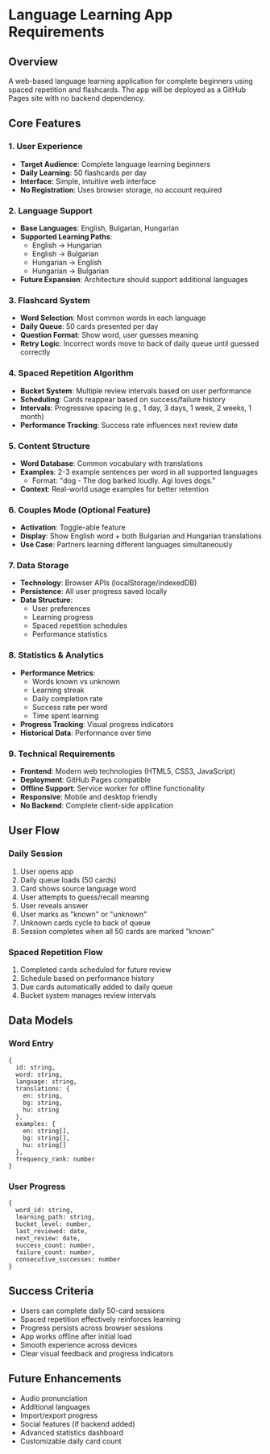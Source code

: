 # Language Learning App Requirements

## Overview
A web-based language learning application for complete beginners using spaced repetition and flashcards. The app will be deployed as a GitHub Pages site with no backend dependency.

## Core Features

### 1. User Experience
- **Target Audience**: Complete language learning beginners
- **Daily Learning**: 50 flashcards per day
- **Interface**: Simple, intuitive web interface
- **No Registration**: Uses browser storage, no account required

### 2. Language Support
- **Base Languages**: English, Bulgarian, Hungarian
- **Supported Learning Paths**:
  - English → Hungarian
  - English → Bulgarian  
  - Hungarian → English
  - Hungarian → Bulgarian
- **Future Expansion**: Architecture should support additional languages

### 3. Flashcard System
- **Word Selection**: Most common words in each language
- **Daily Queue**: 50 cards presented per day
- **Question Format**: Show word, user guesses meaning
- **Retry Logic**: Incorrect words move to back of daily queue until guessed correctly

### 4. Spaced Repetition Algorithm
- **Bucket System**: Multiple review intervals based on user performance
- **Scheduling**: Cards reappear based on success/failure history
- **Intervals**: Progressive spacing (e.g., 1 day, 3 days, 1 week, 2 weeks, 1 month)
- **Performance Tracking**: Success rate influences next review date

### 5. Content Structure
- **Word Database**: Common vocabulary with translations
- **Examples**: 2-3 example sentences per word in all supported languages
  - Format: "dog - The dog barked loudly. Agi loves dogs."
- **Context**: Real-world usage examples for better retention

### 6. Couples Mode (Optional Feature)
- **Activation**: Toggle-able feature
- **Display**: Show English word + both Bulgarian and Hungarian translations
- **Use Case**: Partners learning different languages simultaneously

### 7. Data Storage
- **Technology**: Browser APIs (localStorage/indexedDB)
- **Persistence**: All user progress saved locally
- **Data Structure**: 
  - User preferences
  - Learning progress
  - Spaced repetition schedules
  - Performance statistics

### 8. Statistics & Analytics
- **Performance Metrics**:
  - Words known vs unknown
  - Learning streak
  - Daily completion rate
  - Success rate per word
  - Time spent learning
- **Progress Tracking**: Visual progress indicators
- **Historical Data**: Performance over time

### 9. Technical Requirements
- **Frontend**: Modern web technologies (HTML5, CSS3, JavaScript)
- **Deployment**: GitHub Pages compatible
- **Offline Support**: Service worker for offline functionality
- **Responsive**: Mobile and desktop friendly
- **No Backend**: Complete client-side application

## User Flow

### Daily Session
1. User opens app
2. Daily queue loads (50 cards)
3. Card shows source language word
4. User attempts to guess/recall meaning
5. User reveals answer
6. User marks as "known" or "unknown"
7. Unknown cards cycle to back of queue
8. Session completes when all 50 cards are marked "known"

### Spaced Repetition Flow
1. Completed cards scheduled for future review
2. Schedule based on performance history
3. Due cards automatically added to daily queue
4. Bucket system manages review intervals

## Data Models

### Word Entry
```
{
  id: string,
  word: string,
  language: string,
  translations: {
    en: string,
    bg: string,
    hu: string
  },
  examples: {
    en: string[],
    bg: string[],
    hu: string[]
  },
  frequency_rank: number
}
```

### User Progress
```
{
  word_id: string,
  learning_path: string,
  bucket_level: number,
  last_reviewed: date,
  next_review: date,
  success_count: number,
  failure_count: number,
  consecutive_successes: number
}
```

## Success Criteria
- Users can complete daily 50-card sessions
- Spaced repetition effectively reinforces learning
- Progress persists across browser sessions
- App works offline after initial load
- Smooth experience across devices
- Clear visual feedback and progress indicators

## Future Enhancements
- Audio pronunciation
- Additional languages
- Import/export progress
- Social features (if backend added)
- Advanced statistics dashboard
- Customizable daily card count